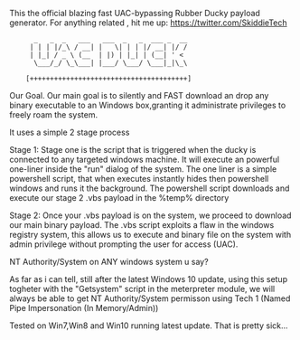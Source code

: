 This the official blazing fast UAC-bypassing Rubber Ducky payload generator.
For anything related , hit me up: https://twitter.com/SkiddieTech

          _   _  _   ___   ___  _   _  ___ _  __
         | | | |/_\ / __| |   \| | | |/ __| |/ /
         | |_| / _ \ (__  | |) | |_| | (__| ' <
          \___/_/ \_\___| |___/ \___/ \___|_|\_\

        [+++++++++++++++++++++++++++++++++++++++]
        
Our Goal.
Our main goal is to silently and FAST download an drop any binary executable to an Windows box,granting it administrate privileges to freely roam the system.

It uses a simple 2 stage process

Stage 1:
Stage one is the script that is triggered when the ducky is connected to any targeted windows machine.
It will execute an powerful one-liner inside the "run" dialog of the system.
The one liner is a simple powershell script, that when executes instantly hides then powershell windows and runs it the background.
The powershell script downloads and execute our stage 2 .vbs payload in the %temp% directory

Stage 2:
Once your .vbs payload is on the system, we proceed to download our main binary payload. The .vbs script exploits a flaw in the windows registry system, this allows us to execute and binary file on the system with admin privilege without prompting the user for access (UAC).

NT Authority/System on ANY windows system u say?

As far as i can tell, still after the latest Windows 10 update, using this setup togheter with the "Getsystem" script in the meterpreter module, we will always be able to get NT Authority/System permisson using Tech 1 (Named Pipe Impersonation (In Memory/Admin))

Tested on Win7,Win8 and Win10 running latest update.
That is pretty sick...


